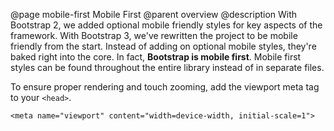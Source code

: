 @page mobile-first Mobile First
@parent overview
@description With Bootstrap 2, we added optional mobile friendly styles for key aspects of the framework. With Bootstrap 3, we've rewritten the project to be mobile friendly from the start. Instead of adding on optional mobile styles, they're baked right into the core. In fact, **Bootstrap is mobile first**. Mobile first styles can be found throughout the entire library instead of in separate files.


To ensure proper rendering and touch zooming, add the viewport meta tag to your `<head>`.

    <meta name="viewport" content="width=device-width, initial-scale=1">
